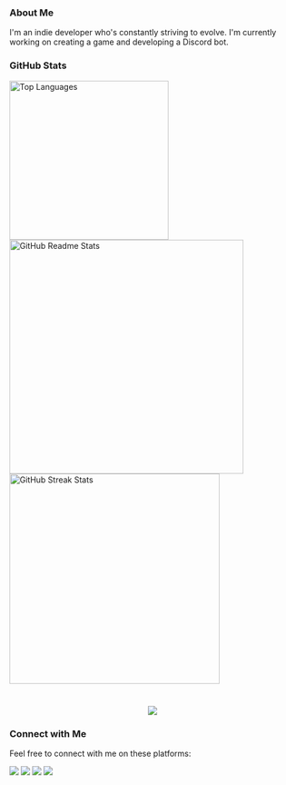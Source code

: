 ### About Me

I'm an indie developer who's constantly striving to evolve. I'm currently working on creating a game and developing a Discord bot.

### GitHub Stats

<div align="left">
  <img width=280 src="https://github-readme-stats-salesp07.vercel.app/api/top-langs/?username=NewKanvas&langs_count=8&layout=donut&theme=react&border_radius=10&size_weight=0.5&count_weight=0.5&exclude_repo=github-readme-stats" alt="Top Languages" />
  <img width=412 src="https://github-readme-stats-salesp07.vercel.app/api?username=NewKanvas&count_private=true&show_icons=true&theme=react&rank_icon=github&border_radius=10" alt="GitHub Readme Stats" />
  <br/>
  <img width=370 src="https://github-readme-streak-stats-salesp07.vercel.app/?user=NewKanvas&count_private=true&theme=react&border_radius=10" alt="GitHub Streak Stats"/>
</div>

#
<div align="center">
    <img src="https://skillicons.dev/icons?i=python,javascript,github,vscode,git" />
</div>

### Connect with Me

Feel free to connect with me on these platforms:

<div> 
  <a href="https://instagram.com/rafaballerini" target="_blank"><img src="https://img.shields.io/badge/Instagram-%23E4405F?style=for-the-badge&logo=instagram&logoColor=white" target="_blank"></a>
  <a href="https://discord.gg/wagxzStdcR" target="_blank"><img src="https://img.shields.io/badge/Discord-7289DA?style=for-the-badge&logo=discord&logoColor=white" target="_blank"></a> 
  <a href="mailto:contatorafaballerini@gmail.com"><img src="https://img.shields.io/badge/Gmail-%23D14836?style=for-the-badge&logo=gmail&logoColor=white" target="_blank"></a>
  <a href="https://www.linkedin.com/in/rafaella-ballerini-45875016a" target="_blank"><img src="https://img.shields.io/badge/LinkedIn-%230077B5?style=for-the-badge&logo=linkedin&logoColor=white" target="_blank"></a> 
</div>
